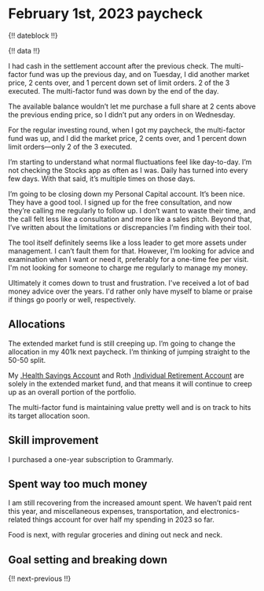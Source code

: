 # February 1st, 2023 paycheck

{!! dateblock !!}

{!! data !!}

I had cash in the settlement account after the previous check. The multi-factor fund was up the previous day, and on Tuesday, I did another market price, 2 cents over, and 1 percent down set of limit orders. 2 of the 3 executed. The multi-factor fund was down by the end of the day.

The available balance wouldn’t let me purchase a full share at 2 cents above the previous ending price, so I didn’t put any orders in on Wednesday.

For the regular investing round, when I got my paycheck, the multi-factor fund was up, and I did the market price, 2 cents over, and 1 percent down limit orders—only 2 of the 3 executed.

I’m starting to understand what normal fluctuations feel like day-to-day. I’m not checking the Stocks app as often as I was. Daily has turned into every few days. With that said, it’s multiple times on those days.

I’m going to be closing down my Personal Capital account. It’s been nice. They have a good tool. I signed up for the free consultation, and now they’re calling me regularly to follow up. I don’t want to waste their time, and the call felt less like a consultation and more like a sales pitch. Beyond that, I’ve written about the limitations or discrepancies I’m finding with their tool.

The tool itself definitely seems like a loss leader to get more assets under management. I can’t fault them for that. However, I’m looking for advice and examination when I want or need it, preferably for a one-time fee per visit. I'm not looking for someone to charge me regularly to manage my money.

Ultimately it comes down to trust and frustration. I've received a lot of bad money advice over the years. I'd rather only have myself to blame or praise if things go poorly or well, respectively.

## Allocations

The extended market fund is still creeping up. I’m going to change the allocation in my 401k next paycheck. I’m thinking of jumping straight to the 50-50 split. 

My [.Health Savings Account](HSA) and Roth [.Individual Retirement Account](IRA) are solely in the extended market fund, and that means it will continue to creep up as an overall portion of the portfolio.

The multi-factor fund is maintaining value pretty well and is on track to hits its target allocation soon.

## Skill improvement

I purchased a one-year subscription to Grammarly.

## Spent way too much money

I am still recovering from the increased amount spent. We haven’t paid rent this year, and miscellaneous expenses, transportation, and electronics-related things account for over half my spending in 2023 so far.

Food is next, with regular groceries and dining out neck and neck.

## Goal setting and breaking down



{!! next-previous !!}
